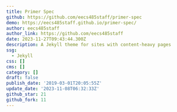 ```yaml
---
title: Primer Spec
github: https://github.com/eecs485staff/primer-spec
demo: https://eecs485staff.github.io/primer-spec/
author: eecs485staff
author_link: https://github.com/eecs485staff
date: 2023-11-27T09:43:44.300Z
description: A Jekyll theme for sites with content-heavy pages
ssg:
  - Jekyll
css: []
cms: []
category: []
draft: false
publish_date: '2019-03-01T20:05:55Z'
update_date: '2023-11-08T06:32:33Z'
github_star: 21
github_fork: 11
---
```

